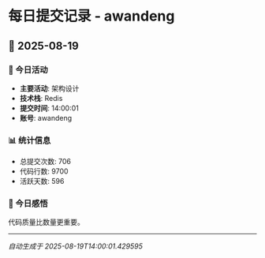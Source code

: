 # 每日提交记录 - awandeng

## 📅 2025-08-19

### 🎯 今日活动
- **主要活动**: 架构设计
- **技术栈**: Redis
- **提交时间**: 14:00:01
- **账号**: awandeng

### 📊 统计信息
- 总提交次数: 706
- 代码行数: 9700
- 活跃天数: 596

### 💭 今日感悟
代码质量比数量更重要。

---
*自动生成于 2025-08-19T14:00:01.429595*
